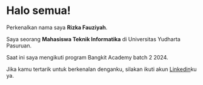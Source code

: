 # Halo semua! 

Perkenalkan nama saya **Rizka Fauziyah**.<br>

Saya seorang **Mahasiswa Teknik Informatika** di Universitas Yudharta Pasuruan.<br>

Saat ini saya mengikuti program Bangkit Academy batch 2 2024.<br>

Jika kamu tertarik untuk berkenalan denganku, silakan ikuti akun [Linkedin](https://www.linkedin.com/in/rizka-fauziyah-4310bb281/)ku ya.
